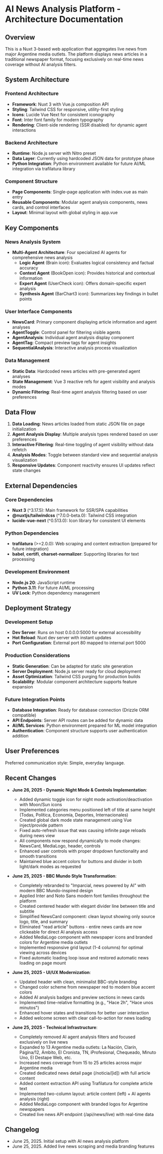 # AI News Analysis Platform - Architecture Documentation

## Overview

This is a Nuxt 3-based web application that aggregates live news from major Argentine media outlets. The platform displays news articles in a traditional newspaper format, focusing exclusively on real-time news coverage without AI analysis filters.

## System Architecture

### Frontend Architecture
- **Framework**: Nuxt 3 with Vue.js composition API
- **Styling**: Tailwind CSS for responsive, utility-first styling
- **Icons**: Lucide Vue Next for consistent iconography
- **Font**: Inter font family for modern typography
- **Rendering**: Client-side rendering (SSR disabled) for dynamic agent interactions

### Backend Architecture
- **Runtime**: Node.js server with Nitro preset
- **Data Layer**: Currently using hardcoded JSON data for prototype phase
- **Python Integration**: Python environment available for future AI/ML integration via trafilatura library

### Component Structure
- **Page Components**: Single-page application with index.vue as main entry
- **Reusable Components**: Modular agent analysis components, news cards, and control interfaces
- **Layout**: Minimal layout with global styling in app.vue

## Key Components

### News Analysis System
- **Multi-Agent Architecture**: Four specialized AI agents for comprehensive news analysis
  - **Logic Agent** (Brain icon): Evaluates logical consistency and factual accuracy
  - **Context Agent** (BookOpen icon): Provides historical and contextual information
  - **Expert Agent** (UserCheck icon): Offers domain-specific expert analysis
  - **Synthesis Agent** (BarChart3 icon): Summarizes key findings in bullet points

### User Interface Components
- **NewsCard**: Primary component displaying article information and agent analyses
- **AgentToggle**: Control panel for filtering visible agents
- **AgentAnalysis**: Individual agent analysis display component
- **AgentTag**: Compact preview tags for agent insights
- **SequentialAnalysis**: Interactive analysis process visualization

### Data Management
- **Static Data**: Hardcoded news articles with pre-generated agent analyses
- **State Management**: Vue 3 reactive refs for agent visibility and analysis modes
- **Dynamic Filtering**: Real-time agent analysis filtering based on user preferences

## Data Flow

1. **Data Loading**: News articles loaded from static JSON file on page initialization
2. **Agent Analysis Display**: Multiple analysis types rendered based on user preferences
3. **Interactive Filtering**: Real-time toggling of agent visibility without data refetch
4. **Analysis Modes**: Toggle between standard view and sequential analysis visualization
5. **Responsive Updates**: Component reactivity ensures UI updates reflect state changes

## External Dependencies

### Core Dependencies
- **Nuxt 3** (^3.17.5): Main framework for SSR/SPA capabilities
- **@nuxtjs/tailwindcss** (^7.0.0-beta.0): Tailwind CSS integration
- **lucide-vue-next** (^0.513.0): Icon library for consistent UI elements

### Python Dependencies
- **trafilatura** (>=2.0.0): Web scraping and content extraction (prepared for future integration)
- **babel**, **certifi**, **charset-normalizer**: Supporting libraries for text processing

### Development Environment
- **Node.js 20**: JavaScript runtime
- **Python 3.11**: For future AI/ML processing
- **UV Lock**: Python dependency management

## Deployment Strategy

### Development Setup
- **Dev Server**: Runs on host 0.0.0.0:5000 for external accessibility
- **Hot Reload**: Nuxt dev server with instant updates
- **Port Configuration**: External port 80 mapped to internal port 5000

### Production Considerations
- **Static Generation**: Can be adapted for static site generation
- **Server Deployment**: Node.js server ready for cloud deployment
- **Asset Optimization**: Tailwind CSS purging for production builds
- **Scalability**: Modular component architecture supports feature expansion

### Future Integration Points
- **Database Integration**: Ready for database connection (Drizzle ORM compatible)
- **API Endpoints**: Server API routes can be added for dynamic data
- **AI/ML Services**: Python environment prepared for ML model integration
- **Authentication**: Component structure supports user authentication addition

## User Preferences

Preferred communication style: Simple, everyday language.

## Recent Changes

- **June 26, 2025 - Dynamic Night Mode & Controls Implementation**:
  - Added dynamic toggle icon for night mode activation/deactivation with Moon/Sun icons
  - Implemented categories menu positioned left of title at same height (Todas, Política, Economía, Deportes, Internacionales)  
  - Created global dark mode state management using Vue inject/provide pattern
  - Fixed auto-refresh issue that was causing infinite page reloads during news view
  - All components now respond dynamically to mode changes: NewsCard, MediaLogo, header, controls
  - Enhanced user controls with proper dropdown functionality and smooth transitions
  - Maintained blue accent colors for buttons and divider in both light/dark modes as requested

- **June 25, 2025 - BBC Mundo Style Transformation**:
  - Completely rebranded to "Imparcial, news powered by AI" with modern BBC Mundo-inspired design
  - Applied Inter and Noto Sans modern font families throughout the platform
  - Created centered header with elegant divider line between title and subtitle
  - Simplified NewsCard component: clean layout showing only source logo, title, and summary
  - Eliminated "read article" buttons - entire news cards are now clickeable for direct AI analysis access
  - Added MediaLogo component with newspaper icons and branded colors for Argentine media outlets
  - Implemented responsive grid layout (1-4 columns) for optimal viewing across devices
  - Fixed automatic loading loop issue and restored automatic news loading on page mount

- **June 25, 2025 - UI/UX Modernization**:
  - Updated header with clean, minimalist BBC-style branding
  - Changed color scheme from newspaper red to modern blue accent colors
  - Added AI analysis badges and preview sections in news cards
  - Implemented time-relative formatting (e.g., "Hace 2h", "Hace unos minutos")
  - Enhanced hover states and transitions for better user interaction
  - Added welcome screen with clear call-to-action for news loading

- **June 25, 2025 - Technical Infrastructure**:
  - Completely removed AI agent analysis filters and focused exclusively on live news
  - Expanded to 13 Argentine media outlets: La Nación, Clarín, Página/12, Ámbito, El Cronista, TN, iProfesional, Chequeado, Minuto Uno, El Destape Web, etc.
  - Increased news coverage from 15 to 25 articles across major Argentine media
  - Created dedicated news detail page (/noticia/[id]) with full article content
  - Added content extraction API using Trafilatura for complete article text
  - Implemented two-column layout: article content (left) + AI agents analysis (right)
  - Added MediaLogo component with branded logos for Argentine newspapers
  - Created live news API endpoint (/api/news/live) with real-time data

## Changelog

- June 25, 2025. Initial setup with AI news analysis platform
- June 25, 2025. Added live news scraping and media branding features